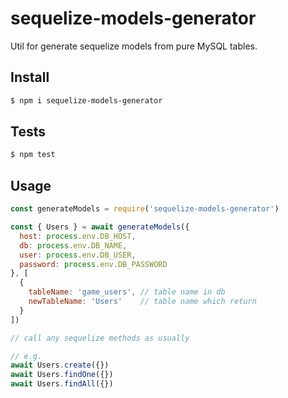 # sequelize-models-generator

Util for generate sequelize models from pure MySQL tables.

## Install

```sh
$ npm i sequelize-models-generator
```

## Tests

```sh
$ npm test
```

## Usage

```js
const generateModels = require('sequelize-models-generator')

const { Users } = await generateModels({
  host: process.env.DB_HOST,
  db: process.env.DB_NAME,
  user: process.env.DB_USER,
  password: process.env.DB_PASSWORD
}, [
  {
    tableName: 'game_users', // table name in db
    newTableName: 'Users'    // table name which return
  }
])

// call any sequelize methods as usually

// e.g.
await Users.create({})
await Users.findOne({})
await Users.findAll({})
```
